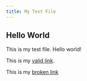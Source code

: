 ```yaml
---
title: My Test File
---
```


## Hello World

This is my test file. Hello world!

This is my [valid link](/guides/overview/why-cypress).

This is my [broken link](/guides/foo/bar)

